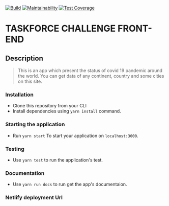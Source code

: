[![Build](https://github.com/mansurissa/taskforce-challenge-frontend/actions/workflows/node.js.yml/badge.svg)](https://github.com/mansurissa/taskforce-challenge-frontend/actions/workflows/node.js.yml)
[![Maintainability](https://api.codeclimate.com/v1/badges/367293816fea73e23ace/maintainability)](https://codeclimate.com/github/mansurissa/taskforce-challenge-frontend/maintainability)
[![Test Coverage](https://api.codeclimate.com/v1/badges/367293816fea73e23ace/test_coverage)](https://codeclimate.com/github/mansurissa/taskforce-challenge-frontend/test_coverage)

# TASKFORCE CHALLENGE FRONT-END

## Description

> This is an app which present the status of covid 19 pandemic around the world.
> You can get data of any continent, country and some cities on this site.

### Installation

- Clone this repository from your CLI
- Install dependencies using `yarn install` command.

### Starting the application

- Run `yarn start` To start your application on `localhost:3000`.

### Testing

- Use `yarn test` to run the application's test.

### Documentation

- Use `yarn run docs` to run get the app's documentaion.

### Netlify deployment Url
